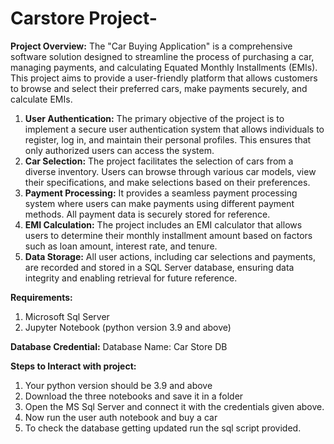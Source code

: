 # Carstore Project-

 

**Project Overview:**
The "Car Buying Application" is a comprehensive software solution designed to streamline the process of purchasing a car, managing payments, and calculating Equated Monthly Installments (EMIs). This project aims to provide a user-friendly platform that allows customers to browse and select their preferred cars, make payments securely, and calculate EMIs.
1. **User Authentication:** The primary objective of the project is to implement a secure user authentication system that allows individuals to register, log in, and maintain their personal profiles. This ensures that only authorized users can access the system.
2. **Car Selection:** The project facilitates the selection of cars from a diverse inventory. Users can browse through various car models, view their specifications, and make selections based on their preferences.
3. **Payment Processing:** It provides a seamless payment processing system where users can make payments using different payment methods. All payment data is securely stored for reference.
4. **EMI Calculation:** The project includes an EMI calculator that allows users to determine their monthly installment amount based on factors such as loan amount, interest rate, and tenure.
5. **Data Storage:** All user actions, including car selections and payments, are recorded and stored in a SQL Server database, ensuring data integrity and enabling retrieval for future reference.

 

**Requirements:**
1. Microsoft Sql Server
2. Jupyter Notebook (python version 3.9 and above)

 

**Database Credential:**
Database Name: Car Store DB

**Steps to Interact with project:**
1. Your python version should be 3.9 and above
2. Download the three notebooks and save it in a folder
3. Open the MS Sql Server and connect it with the credentials given above.
4. Now run the user auth notebook and buy a car
5. To check the database getting updated run the sql script provided.

 

